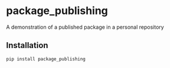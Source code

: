 # package_publishing
A demonstration of a published package in a personal repository

## Installation

```bash
pip install package_publishing
